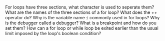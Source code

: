 For loops have three sections, what character is used to seperate them?
What are the names of the three sections of a for loop?
What does the ++ operator do?
Why is the variable name `i` commonly used in for loops?
Why is the debugger called a debugger?
What is a breakpoint and how do you set them?
How can a for loop or while loop be exited earlier than the usual limit imposed by the loop's boolean condition?
